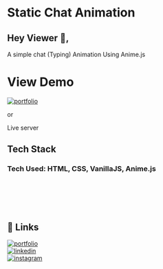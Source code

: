 
# Static Chat Animation  
## Hey Viewer 👋,

A simple chat (Typing) Animation Using Anime.js 


# View Demo

  [![portfolio](https://img.shields.io/badge/Chat%20with%20me-View%20Now-green)](https://katherinempeterson.com/) 
     
  or   
    
  Live server

    


## Tech Stack

### **Tech Used:** HTML, CSS, VanillaJS, Anime.js  




<br /><br /><br /><br />


  

## 🔗 Links
[![portfolio](https://img.shields.io/badge/my_portfolio-000?style=for-the-badge&logo=ko-fi&logoColor=white)](https://github.com/jaisonjohn78)  
[![linkedin](https://img.shields.io/badge/linkedin-0A66C2?style=for-the-badge&logo=linkedin&logoColor=white)](https://www.linkedin.com/in/jaison-john-bb8199200/)  
[![instagram](https://img.shields.io/badge/instagram-bc2a8d?style=for-the-badge&logo=instagram&logoColor=white)](https://www.instagram.com/jaisonjohn78/)

